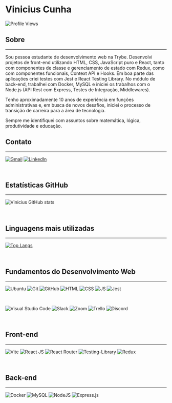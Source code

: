 # Vinicius Cunha
![Profile Views](https://komarev.com/ghpvc/?username=cunhavcs&color=red&style=flat-square)

## Sobre
---

Sou pessoa estudante de desenvolvimento web na Trybe. Desenvolvi projetos de front-end utilizando HTML, CSS, JavaScript puro e React, tanto com componentes de classe e gerenciamento de estado com Redux, como com componentes funcionais, Context API e Hooks. Em boa parte das aplicações criei testes com Jest e React Testing Library. No módulo de back-end, trabalhei com Docker, MySQL e iniciei os trabalhos com o Node.js (API Rest com Express, Testes de Integração, Middlewares).

Tenho aproximadamente 10 anos de experiência em funções administrativas e, em busca de novos desafios, iniciei o processo de transição de carreira para a área de tecnologia. 

Sempre me identifiquei com assuntos sobre matemática, lógica, produtividade e educação.


## Contato
---

<a href="mailto:cunha.vcs@gmail.com">![Gmail](https://img.shields.io/badge/Gmail-D14836?style=for-the-badge&logo=gmail&logoColor=white)</a>
<a href="https://www.linkedin.com/in/vinicius-cs-cunha/">![LinkedIn](https://img.shields.io/badge/LinkedIn-0077B5?style=for-the-badge&logo=linkedin&logoColor=white)</a>

&nbsp;

## Estatísticas GitHub
---

![Vinicius GitHub stats](https://github-readme-stats.vercel.app/api?username=cunhavcs&hide=contribs,issues&count_private=true&show_icons=true&theme=dark&hide_title=true)


&nbsp;

## Linguagens mais utilizadas
---

[![Top Langs](https://github-readme-stats.vercel.app/api/top-langs/?username=cunhavcs&layout=compact&theme=dark)](https://github.com/cunhavcs/github-readme-stats)

&nbsp;

## Fundamentos do Desenvolvimento Web
---

![Ubuntu](https://img.shields.io/badge/Ubuntu-E95420?style=for-the-badge&logo=ubuntu&logoColor=white)
![Git](https://img.shields.io/badge/git-%23F05033.svg?style=for-the-badge&logo=git&logoColor=white)
![GitHub](https://img.shields.io/badge/github-%23121011.svg?style=for-the-badge&logo=github&logoColor=white)
![HTML](https://img.shields.io/badge/HTML5-E34F26?style=for-the-badge&logo=html5&logoColor=white)
![CSS](https://img.shields.io/badge/CSS3-1572B6?style=for-the-badge&logo=css3&logoColor=white)
![JS](https://img.shields.io/badge/JavaScript-F7DF1E?style=for-the-badge&logo=javascript&logoColor=black)
![Jest](https://img.shields.io/badge/-jest-%23C21325?style=for-the-badge&logo=jest&logoColor=white)

&nbsp;

![Visual Studio Code](https://img.shields.io/badge/Visual%20Studio%20Code-0078d7.svg?style=for-the-badge&logo=visual-studio-code&logoColor=white)
![Slack](https://img.shields.io/badge/Slack-4A154B?style=for-the-badge&logo=slack&logoColor=white)
![Zoom](https://img.shields.io/badge/Zoom-2D8CFF?style=for-the-badge&logo=zoom&logoColor=white)
![Trello](https://img.shields.io/badge/Trello-%23026AA7.svg?style=for-the-badge&logo=Trello&logoColor=white)
![Discord](https://img.shields.io/badge/Discord-%235865F2.svg?style=for-the-badge&logo=discord&logoColor=white)

&nbsp;

## Front-end
---

![Vite](https://img.shields.io/badge/vite-%23646CFF.svg?style=for-the-badge&logo=vite&logoColor=white)
![React JS](https://img.shields.io/badge/React-20232A?style=for-the-badge&logo=react&logoColor=61DAFB)
![React Router](https://img.shields.io/badge/React_Router-CA4245?style=for-the-badge&logo=react-router&logoColor=white)
![Testing-Library](https://img.shields.io/badge/-TestingLibrary-%23E33332?style=for-the-badge&logo=testing-library&logoColor=white)
![Redux](https://img.shields.io/badge/Redux-593D88?style=for-the-badge&logo=redux&logoColor=white)


&nbsp;

## Back-end
---

![Docker](https://img.shields.io/badge/docker-%230db7ed.svg?style=for-the-badge&logo=docker&logoColor=white)
![MySQL](https://img.shields.io/badge/MySQL-00000F?style=for-the-badge&logo=mysql&logoColor=white)
![NodeJS](https://img.shields.io/badge/node.js-6DA55F?style=for-the-badge&logo=node.js&logoColor=white)
![Express.js](https://img.shields.io/badge/express.js-%23404d59.svg?style=for-the-badge&logo=express&logoColor=%2361DAFB)